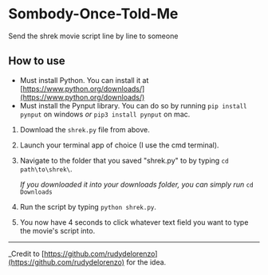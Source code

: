 # Sombody-Once-Told-Me
Send the shrek movie script line by line to someone

## How to use
* Must install Python. You can install it at [https://www.python.org/downloads/](https://www.python.org/downloads/)
* Must install the Pynput library. You can do so by running `pip install pynput` on windows _or_ `pip3 install pynput` on mac.

1. Download the `shrek.py` file from above.
1. Launch your terminal app of choice (I use the cmd terminal).
2. Navigate to the folder that you saved "shrek.py" to by typing `cd path\to\shrek\`.

	_If you downloaded it into your downloads folder, you can simply run_ `cd Downloads` 
3. Run the script by typing `python shrek.py`.
4. You now have 4 seconds to click whatever text field you want to type the movie's script into.

---
_Credit to [https://github.com/rudydelorenzo](https://github.com/rudydelorenzo) for the idea.
